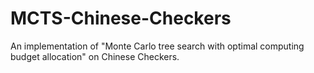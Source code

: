 # MCTS-Chinese-Checkers
An implementation of "Monte Carlo tree search with optimal computing budget allocation" on Chinese Checkers.
